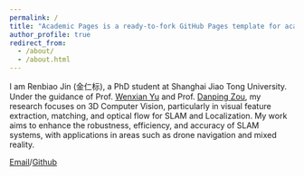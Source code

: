 ```yaml
---
permalink: /
title: "Academic Pages is a ready-to-fork GitHub Pages template for academic personal websites"
author_profile: true
redirect_from: 
  - /about/
  - /about.html
---
```

I am Renbiao Jin (金仁标), a PhD student at Shanghai Jiao Tong University. Under the guidance of Prof. [Wenxian Yu](https://www.researchgate.net/profile/Wenxian-Yu) and Prof. [Danping Zou](https://scholar.google.com.tw/citations?hl=zh-TW&user=y6FsLDQAAAAJ), my research focuses on 3D Computer Vision, particularly in visual feature extraction, matching, and optical flow for SLAM and Localization. My work aims to enhance the robustness, efficiency, and accuracy of SLAM systems, with applications in areas such as drone navigation and mixed reality.

[Email](mailto:renbiaojin@sjtu.edu.cn)/[Github](https://github.com/RBJin)
